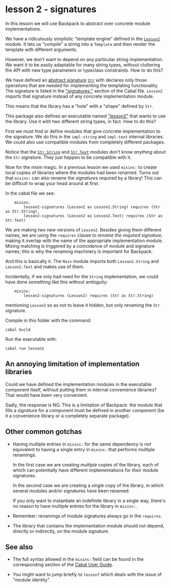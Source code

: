 # lesson 2 - signatures

In this lesson we will use Backpack to abstract over concrete module
implementations.

We have a ridiculously simplistic "template engine" defined in the
[`Lesson2`](./lib/Lesson2.hs) module. It lets us "compile" a string into a
`Template` and then render the template with different arguments.

However, we don't want to depend on any particular string implementation. We
want it to be easily adaptable for many string types, without cluttering the
API with new type parameters or typeclass constraints. How to do this?

We have defined an [abstract
signature](https://wiki.haskell.org/Module_signature) [`Str`](./lib/Str.hsig)
with declares only those operations that are needed for implementing the
templating functionality. The signature is listed in the ["signatures:"](https://cabal.readthedocs.io/en/3.4/cabal-package.html#pkg-field-library-signatures)
section of the Cabal file. `Lesson2` imports that signature instead of any
concrete implementation module. 

This means that the library has a "hole" with a "shape" defined by `Str`. 

This package also defines an executable named ["lesson2"](./Main.hs) that wants to use the
library. Use it with two different string types, in fact. How to do this?

First we must find or define modules that give concrete implementation to the
signature. We do this in the `impl-string` and `impl-text` internal
libraries. We could also use compatible modules from completely different
packages.

Notice that the [`Str.String`](./impl/Str/String.hs) and
[`Str.Text`](./impl/Str/Text.hs) modules don't know *anything* about the `Str`
signature. They just happen to be compatible with it.

Now for the mixin magic. In a previous lesson we used `mixins:` to create local
copies of libraries where the modules had been renamed. Turns out that
`mixins:` can also rename the *signatures* required by a library! This can be
difficult to wrap your head around at first.

In the cabal file we see:

```
    mixins:
        lesson2-signatures (Lesson2 as Lesson2.String) requires (Str as Str.String), 
        lesson2-signatures (Lesson2 as Lesson2.Text) requires (Str as Str.Text) 
```

We are making two new versions of `Lesson2`. Besides giving them different
names, we are using the `requires` clause to *rename the required signature*,
making it overlap with the name of the appropriate implementation module.
Mixing matching is triggered by a coincidence of module and signature names;
this is why the renaming machinery is important for Backpack.

And this is basically it. The `Main` module imports both `Lesson2.String` and
`Lesson2.Text` and makes use of them.

Incidentally, if we only had need for the `String` implementation, we could
have done something like this without ambiguity:

```
    mixins:
        lesson2-signatures (Lesson2) requires (Str as Str.String) 
```

mentioning `Lesson2` so as not to leave it hidden, but only renaming the `Str`
signature.


Compile in this folder with the command:

```
cabal build
```
Run the executable with:

```
cabal run lesson2
```

## An annoying limitation of implementation libraries

Could we have defined the implementation modules in the executable component
itself, without putting them in internal convenience libraries? That would have
been very convenient.

Sadly, the response is NO. This is a limitation of Backpack: the module that
fills a signature for a component must be defined in another component (be it a
convenience library or a completely separate package). 

## Other common gotchas 

- Having multiple entries in `mixins:` for the same dependency is *not*
  equivalent to having a single entry in `mixins:` that performs multiple
  renamings.

  In the first case we are creating *multiple* copies of the library, each of
  which can potentially have different implementations for their module
  signatures.

  In the second case we are creating a *single* copy of the library, in which
  several modules and/or signatures have been renamed.

  If you only want to instantiate an indefinite library in a single way,
  there's no reason to have multiple entries for the library in `mixins:`.

- Remember: renamings of module signatures always go in the `requires`.

- The library that contains the implementation module should *not* depend,
  directly or indirectly, on the module signature. 

## See also

- The full syntax allowed in the `mixins:` field can be found in the
  corresponding section of the [Cabal User
  Guide](https://cabal.readthedocs.io/en/latest/cabal-package.html#pkg-field-mixins).

- You might want to jump briefly to `lesson7` which deals with the issue of
  "module identity".

